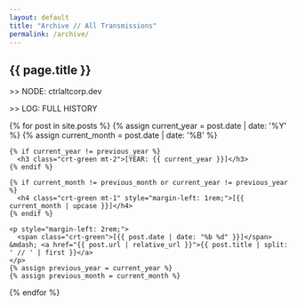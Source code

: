 ```yaml
---
layout: default
title: "Archive // All Transmissions"
permalink: /archive/
---
```

<div class="terminal-log terminal-log--left-aligned">
  <h2 class="crt-green">{{ page.title }}</h2>
  <p class="crt-green">&gt;&gt; NODE: ctrlaltcorp.dev</p>
  <p class="crt-green">&gt;&gt; LOG: FULL HISTORY</p>

  {% for post in site.posts %}
    {% assign current_year = post.date | date: '%Y' %}
    {% assign current_month = post.date | date: '%B' %}

    {% if current_year != previous_year %}
      <h3 class="crt-green mt-2">[YEAR: {{ current_year }}]</h3>
    {% endif %}

    {% if current_month != previous_month or current_year != previous_year %}
      <h4 class="crt-green mt-1" style="margin-left: 1rem;">[{{ current_month | upcase }}]</h4>
    {% endif %}

    <p style="margin-left: 2rem;">
      <span class="crt-green">[{{ post.date | date: "%b %d" }}]</span> &mdash; <a href="{{ post.url | relative_url }}">{{ post.title | split: ' // ' | first }}</a>
    </p>
    {% assign previous_year = current_year %}
    {% assign previous_month = current_month %}
  {% endfor %}

</div>
